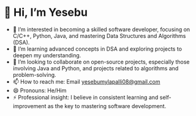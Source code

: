 # 👋 Hi, I’m Yesebu

- 👀 I’m interested in becoming a skilled software developer, focusing on C/C++, Python, Java, and mastering Data Structures and Algorithms (DSA).
- 🌱 I’m learning advanced concepts in DSA and exploring projects to deepen my understanding.
- 💞️ I’m looking to collaborate on open-source projects, especially those involving Java and Python, and projects related to algorithms and problem-solving.
- 📫 How to reach me: Email [yesebumylapalli08@gmail.com](mailto:yesebumylapalli08@gmail.com)
- 😄 Pronouns: He/Him
- ⚡ Professional insight: I believe in consistent learning and self-improvement as the key to mastering software development.
